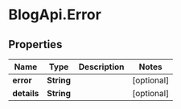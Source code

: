 # BlogApi.Error

## Properties

Name | Type | Description | Notes
------------ | ------------- | ------------- | -------------
**error** | **String** |  | [optional] 
**details** | **String** |  | [optional] 


